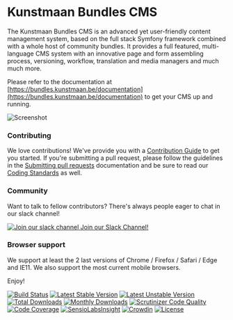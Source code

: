 Kunstmaan Bundles CMS
=====================

The Kunstmaan Bundles CMS is an advanced yet user-friendly content management system, based on the full stack Symfony framework combined with a whole host of community bundles. It provides a full featured, multi-language CMS system with
an innovative page and form assembling process, versioning, workflow, translation and media managers and much much more.

Please refer to the documentation at [https://bundles.kunstmaan.be/documentation](https://bundles.kunstmaan.be/documentation) to get your CMS up and running.

![Screenshot](https://bundles.kunstmaan.be/bundles/kunstmaanbundlewebsite/img/general/content-management-system-kunstmaan.jpg)

### Contributing

We love contributions! We've provide you with a [Contribution Guide](http://kunstmaanbundlescms.readthedocs.io/en/latest/contributing/) to get you started.
If you're submitting a pull request, please follow the guidelines in the [Submitting pull requests](http://kunstmaanbundlescms.readthedocs.io/en/latest/contributing/pull-requests/)
documentation and be sure to read our [Coding Standards](http://kunstmaanbundlescms.readthedocs.io/en/latest/contributing/coding-standards/) as well.

### Community
Want to talk to fellow contributors? There's always people eager to chat in our slack channel!

[![Join our slack channel](https://bundles.kunstmaan.be/uploads/media/5ae3807f4f548/slacklogo-small.png?production-87162ce) Join our Slack Channel!](https://join.slack.com/t/kunstmaancms/shared_invite/enQtMzU0Mjg4MjUzODczLTg5NTExMzIxZmI2OTgyNzI4YjdmNjdiZWM1NDI3ZDM3NmRiMjVkMmQ0MjhkYWU3YTMwNTU0ZjM3YmIyNTc5MjI)


### Browser support

We support at least the 2 last versions of Chrome / Firefox / Safari / Edge and IE11. We also support the most current mobile browsers.

Enjoy!


[![Build Status](https://travis-ci.org/Kunstmaan/KunstmaanBundlesCMS.svg?branch=master)](https://travis-ci.org/Kunstmaan/KunstmaanBundlesCMS)
[![Latest Stable Version](https://poser.pugx.org/kunstmaan/bundles-cms/v/stable)](https://packagist.org/packages/kunstmaan/bundles-cms)
[![Latest Unstable Version](https://poser.pugx.org/kunstmaan/bundles-cms/v/unstable)](https://packagist.org/packages/kunstmaan/bundles-cms)
[![Total Downloads](https://poser.pugx.org/kunstmaan/bundles-cms/downloads)](https://packagist.org/packages/kunstmaan/bundles-cms)
[![Monthly Downloads](https://poser.pugx.org/kunstmaan/bundles-cms/d/monthly)](https://packagist.org/packages/kunstmaan/bundles-cms)
[![Scrutinizer Code Quality](https://scrutinizer-ci.com/g/Kunstmaan/KunstmaanBundlesCMS/badges/quality-score.png?b=master)](https://scrutinizer-ci.com/g/Kunstmaan/KunstmaanBundlesCMS/?branch=master)
[![Code Coverage](https://scrutinizer-ci.com/g/Kunstmaan/KunstmaanBundlesCMS/badges/coverage.png?b=master)](https://scrutinizer-ci.com/g/Kunstmaan/KunstmaanBundlesCMS/?branch=master)
[![SensioLabsInsight](https://insight.sensiolabs.com/projects/34aece18-3640-47ea-8e9f-96b79919905b/mini.png)](https://insight.sensiolabs.com/projects/34aece18-3640-47ea-8e9f-96b79919905b)
[![Crowdin](https://d322cqt584bo4o.cloudfront.net/kunstmaanbundlescms/localized.svg)](http://translatebundles.kunstmaan.be/project/kunstmaanbundlescms)
[![License](https://poser.pugx.org/kunstmaan/bundles-cms/license)](https://packagist.org/packages/kunstmaan/bundles-cms)
